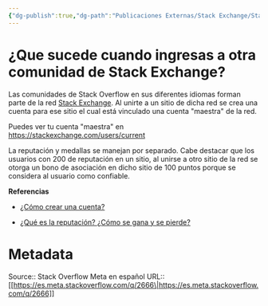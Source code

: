 ```yaml
---
{"dg-publish":true,"dg-path":"Publicaciones Externas/Stack Exchange/Stack Overflow en español/Stack Overflow en español Meta/es.meta.stackoverflow.com-2666.md","permalink":"/publicaciones-externas/stack-exchange/stack-overflow-en-espanol/stack-overflow-en-espanol-meta/es-meta-stackoverflow-com-2666/","title":"¿Que sucede cuando ingresas a otra comunidad de Stack Exchange?","hide":true,"noteIcon":"\"0\"","created":"2024-04-03T12:49:10.593-06:00","updated":"2024-04-05T16:44:02.123-06:00"}
---
```


# ¿Que sucede cuando ingresas a otra comunidad de Stack Exchange?

Las comunidades de Stack Overflow en sus diferentes idiomas forman parte de la red [Stack Exchange][1]. Al unirte a un sitio de dicha red se crea una cuenta para ese sitio el cual está vinculado una cuenta "maestra" de la red.

Puedes ver tu cuenta "maestra" en https://stackexchange.com/users/current

La reputación y medallas se manejan por separado. Cabe destacar que los usuarios con 200 de reputación en un sitio, al unirse a otro sitio de la red se otorga un bono de asociación en dicho sitio de 100 puntos porque se considera al usuario como confiable.

**Referencias**

- [¿Cómo crear una cuenta?][2]
- [¿Qué es la reputación? ¿Cómo se gana y se pierde?][3]


  [1]: https://stackexchange.com
  [2]: https://es.stackoverflow.com/help/creating-accounts
  [3]: https://es.stackoverflow.com/help/whats-reputation

# Metadata
Source:: Stack Overflow Meta en español
URL:: [[https://es.meta.stackoverflow.com/q/2666\|https://es.meta.stackoverflow.com/q/2666]]

